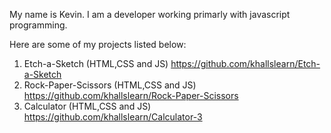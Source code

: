 My name is Kevin. I am a developer working primarly with javascript programming. 

Here are some of my projects listed below:

1. Etch-a-Sketch
(HTML,CSS and JS)
https://github.com/khallslearn/Etch-a-Sketch
2. Rock-Paper-Scissors
(HTML,CSS and JS)
https://github.com/khallslearn/Rock-Paper-Scissors
3. Calculator
(HTML,CSS and JS)
https://github.com/khallslearn/Calculator-3

